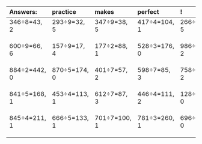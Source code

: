 | Answers: | practice | makes | perfect | ! |
| :--- | :--- | :--- | :--- | :--- |
| 346÷8=43, 2 | 293÷9=32, 5 | 347÷9=38, 5 | 417÷4=104, 1 | 266÷9=29, 5 | 
|   |   |   |   |   | 
|   |   |   |   |   | 
|   |   |   |   |   | 
| 600÷9=66, 6 | 157÷9=17, 4 | 177÷2=88, 1 | 528÷3=176, 0 | 986÷3=328, 2 | 
|   |   |   |   |   | 
|   |   |   |   |   | 
|   |   |   |   |   | 
| 884÷2=442, 0 | 870÷5=174, 0 | 401÷7=57, 2 | 598÷7=85, 3 | 758÷7=108, 2 | 
|   |   |   |   |   | 
|   |   |   |   |   | 
|   |   |   |   |   | 
| 841÷5=168, 1 | 453÷4=113, 1 | 612÷7=87, 3 | 446÷4=111, 2 | 128÷2=64, 0 | 
|   |   |   |   |   | 
|   |   |   |   |   | 
|   |   |   |   |   | 
| 845÷4=211, 1 | 666÷5=133, 1 | 701÷7=100, 1 | 781÷3=260, 1 | 696÷4=174, 0 | 
|   |   |   |   |   | 
|   |   |   |   |   | 
|   |   |   |   |   | 
